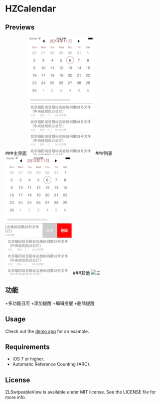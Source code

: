 HZCalendar
==========
Previews
----------
###主界面
![一](Previews/1.png)
###列表
![二](Previews/2.png)
###其他
![三](Previews/3.png)

功能
------
+多功能日历
+添加提醒
+编辑提醒
+删除提醒



Usage
---
Check out the [demo app](https://github.com/khzliu/HZCalender/archive/master.zip) for an example.


Requirements
---
- iOS 7 or higher.
- Automatic Reference Counting (ARC).

License
---
ZLSwipeableView is available under MIT license. See the LICENSE file for more info.
